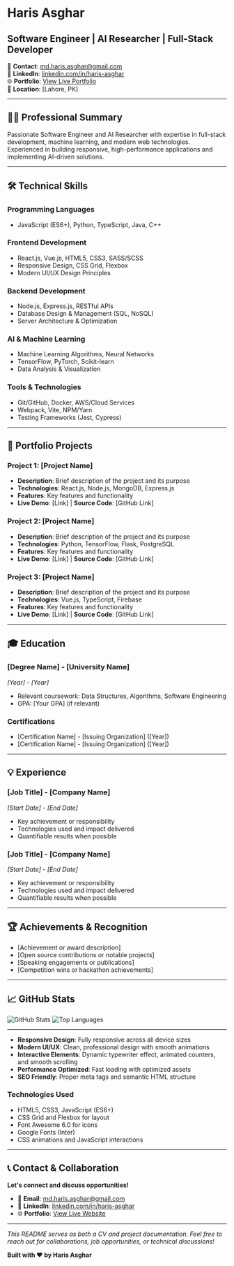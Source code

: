 # Haris Asghar

## Software Engineer | AI Researcher | Full-Stack Developer

📧 **Contact**: md.haris.asghar@gmail.com  
🔗 **LinkedIn**: [linkedin.com/in/haris-asghar](https://linkedin.com/in/haris-asghar)  
🌐 **Portfolio**: [View Live Portfolio](https://haris-asghar.github.io/portfolio-website/)  
📍 **Location**: [Lahore, PK]

---

## 👨‍💻 Professional Summary

Passionate Software Engineer and AI Researcher with expertise in full-stack development, machine learning, and modern web technologies. Experienced in building responsive, high-performance applications and implementing AI-driven solutions.

---

## 🛠️ Technical Skills

### **Programming Languages**
- JavaScript (ES6+), Python, TypeScript, Java, C++

### **Frontend Development**
- React.js, Vue.js, HTML5, CSS3, SASS/SCSS
- Responsive Design, CSS Grid, Flexbox
- Modern UI/UX Design Principles

### **Backend Development**
- Node.js, Express.js, RESTful APIs
- Database Design & Management (SQL, NoSQL)
- Server Architecture & Optimization

### **AI & Machine Learning**
- Machine Learning Algorithms, Neural Networks
- TensorFlow, PyTorch, Scikit-learn
- Data Analysis & Visualization

### **Tools & Technologies**
- Git/GitHub, Docker, AWS/Cloud Services
- Webpack, Vite, NPM/Yarn
- Testing Frameworks (Jest, Cypress)

---

## 💼 Portfolio Projects

### **Project 1**: [Project Name]
- **Description**: Brief description of the project and its purpose
- **Technologies**: React.js, Node.js, MongoDB, Express.js
- **Features**: Key features and functionality
- **Live Demo**: [Link] | **Source Code**: [GitHub Link]

### **Project 2**: [Project Name]
- **Description**: Brief description of the project and its purpose
- **Technologies**: Python, TensorFlow, Flask, PostgreSQL
- **Features**: Key features and functionality
- **Live Demo**: [Link] | **Source Code**: [GitHub Link]

### **Project 3**: [Project Name]
- **Description**: Brief description of the project and its purpose
- **Technologies**: Vue.js, TypeScript, Firebase
- **Features**: Key features and functionality
- **Live Demo**: [Link] | **Source Code**: [GitHub Link]

---

## 🎓 Education

### **[Degree Name]** - [University Name]
*[Year] - [Year]*
- Relevant coursework: Data Structures, Algorithms, Software Engineering
- GPA: [Your GPA] (if relevant)

### **Certifications**
- [Certification Name] - [Issuing Organization] ([Year])
- [Certification Name] - [Issuing Organization] ([Year])

---

## 💡 Experience

### **[Job Title]** - [Company Name]
*[Start Date] - [End Date]*
- Key achievement or responsibility
- Technologies used and impact delivered
- Quantifiable results when possible

### **[Job Title]** - [Company Name]
*[Start Date] - [End Date]*
- Key achievement or responsibility
- Technologies used and impact delivered
- Quantifiable results when possible

---

## 🏆 Achievements & Recognition

- [Achievement or award description]
- [Open source contributions or notable projects]
- [Speaking engagements or publications]
- [Competition wins or hackathon achievements]

---

## 📈 GitHub Stats

![GitHub Stats](https://github-readme-stats.vercel.app/api?username=your-username&show_icons=true&theme=dark)
![Top Languages](https://github-readme-stats.vercel.app/api/top-langs/?username=your-username&layout=compact&theme=dark)

---

- **Responsive Design**: Fully responsive across all device sizes
- **Modern UI/UX**: Clean, professional design with smooth animations
- **Interactive Elements**: Dynamic typewriter effect, animated counters, and smooth scrolling
- **Performance Optimized**: Fast loading with optimized assets
- **SEO Friendly**: Proper meta tags and semantic HTML structure

### **Technologies Used**
- HTML5, CSS3, JavaScript (ES6+)
- CSS Grid and Flexbox for layout
- Font Awesome 6.0 for icons
- Google Fonts (Inter)
- CSS animations and JavaScript interactions

---


## 📞 Contact & Collaboration

**Let's connect and discuss opportunities!**

- 📧 **Email**: md.haris.asghar@gmail.com
- 💼 **LinkedIn**: [linkedin.com/in/haris-asghar](https://linkedin.com/in/haris-asghar)
- 🌐 **Portfolio**: [View Live Website](https://haris-asghar.github.io/portfolio-website/)

---

*This README serves as both a CV and project documentation. Feel free to reach out for collaborations, job opportunities, or technical discussions!*

**Built with ❤️ by Haris Asghar**